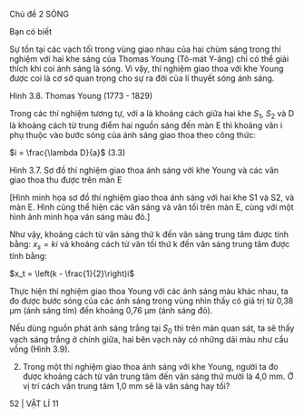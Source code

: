 Chủ đề 2 SÓNG

Bạn có biết

Sự tồn tại các vạch tối trong vùng giao nhau của hai chùm sáng trong thí nghiệm với hai khe sáng của Thomas Young (Tô-mát Y-âng) chỉ có thể giải thích khi coi ánh sáng là sóng. Vì vậy, thí nghiệm giao thoa với khe Young được coi là cơ sở quan trọng cho sự ra đời của lí thuyết sóng ánh sáng.

Hình 3.8. Thomas Young (1773 - 1829)

Trong các thí nghiệm tương tự, với a là khoảng cách giữa hai khe $S_1$, $S_2$ và D là khoảng cách từ trung điểm hai nguồn sáng đến màn E thì khoảng vân i phụ thuộc vào bước sóng của ánh sáng giao thoa theo công thức:

$i = \frac{\lambda D}{a}$ (3.3)

Hình 3.7. Sơ đồ thí nghiệm giao thoa ánh sáng với khe Young và các vân giao thoa thu được trên màn E

[Hình minh họa sơ đồ thí nghiệm giao thoa ánh sáng với hai khe S1 và S2, và màn E. Hình cũng thể hiện các vân sáng và vân tối trên màn E, cùng với một hình ảnh minh họa vân sáng màu đỏ.]

Như vậy, khoảng cách từ vân sáng thứ k đến vân sáng trung tâm được tính bằng: $x_s = ki$ và khoảng cách từ vân tối thứ k đến vân sáng trung tâm được tính bằng:

$x_t = \left(k - \frac{1}{2}\right)i$

Thực hiện thí nghiệm giao thoa Young với các ánh sáng màu khác nhau, ta đo được bước sóng của các ánh sáng trong vùng nhìn thấy có giá trị từ 0,38 μm (ánh sáng tím) đến khoảng 0,76 μm (ánh sáng đỏ).

Nếu dùng nguồn phát ánh sáng trắng tại $S_0$ thì trên màn quan sát, ta sẽ thấy vạch sáng trắng ở chính giữa, hai bên vạch này có những dải màu như cầu vồng (Hình 3.9).

2. Trong một thí nghiệm giao thoa ánh sáng với khe Young, người ta đo được khoảng cách từ vân trung tâm đến vân sáng thứ mười là 4,0 mm. Ở vị trí cách vân trung tâm 1,0 mm sẽ là vân sáng hay tối?

52 | VẬT LÍ 11